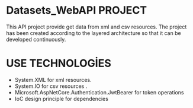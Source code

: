 # Datasets_WebAPI PROJECT
This API project provide get data from xml and csv resources. 
The project has been created according to the layered architecture so that it can be developed continuously.

# USE TECHNOLOGİES 
  - System.XML for xml resources.
  - System.IO for csv resources .
  - Microsoft.AspNetCore.Authentication.JwtBearer for token operations
  - IoC design principle for dependencies 
 
 






























